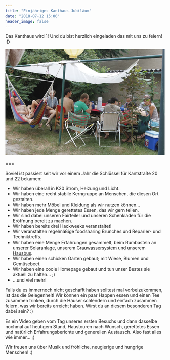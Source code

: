 ```yaml
---
title: "Einjähriges Kanthaus-Jubiläum"
date: "2018-07-12 15:00"
header_image: false
---
```


Das Kanthaus wird 1! Und du bist herzlich eingeladen das mit uns zu feiern! :D

![](birthday.jpg)

===

Soviel ist passiert seit wir vor einem Jahr die Schlüssel für Kantstraße 20 und 22 bekamen:
- Wir haben überall in K20 Strom, Heizung und Licht.
- Wir haben eine recht stabile Kerngruppe an Menschen, die diesen Ort gestalten.
- Wir haben mehr Möbel und Kleidung als wir nutzen können...
- Wir haben jede Menge gerettetes Essen, das wir gern teilen.
- Wir sind dabei unseren Fairteiler und unseren Schenkladen für die Eröffnung bereit zu machen.
- Wir haben bereits drei Hackweeks veranstaltet!
- Wir veranstalten regelmäßige foodsharing Brunches und Reparier- und Techniktreffs.
- Wir haben eine Menge Erfahrungen gesammelt, beim Rumbasteln an unserer Solaranlage, unserem [Grauwassersystem](https://handbook.kanthaus.online/greywatersystem.html) und unserem [Hausbus](https://handbook.kanthaus.online/housebus.html).
- Wir haben einen schicken Garten gebaut; mit Wiese, Blumen und Gemüsebeet.
- Wir haben eine coole Homepage gebaut und tun unser Bestes sie aktuell zu halten... ;)
- ...und viel mehr!

Falls du es immernoch nicht geschafft haben solltest mal vorbeizukommen, ist das die Gelegenheit! Wir können ein paar Happen essen und einen Tee zusammen trinken, durch die Häuser schlendern und einfach zusammen feiern, was wir bereits erreicht haben. Wirst du an diesem besonderen Tag dabei sein? :)

Es ein Video geben vom Tag unseres ersten Besuchs und dann dasselbe nochmal auf heutigem Stand, Haustouren nach Wunsch, gerettetes Essen und natürlich Erfahrungsberichte und generellen Austausch. Also fast alles wie immer... ;)

Wir freuen uns über Musik und fröhliche, neugierige und hungrige Menschen! :)
